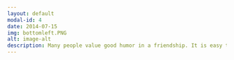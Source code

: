```yaml
---
layout: default
modal-id: 4
date: 2014-07-15
img: bottomleft.PNG
alt: image-alt
description: Many people value good humor in a friendship. It is easy to get along with people you can joke with and people that can make you laugh even in the toughest moments.
---
```

